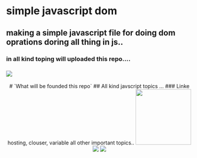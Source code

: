 # simple javascript dom 
## making a simple javascript file for doing dom oprations doring all thing in js.. 
### in all kind toping will uploaded this repo.... 
### <img src="https://encrypted-tbn0.gstatic.com/images?q=tbn:ANd9GcQLaNnGrw0t8mYGN-0PZTDjaT987It4mscWjA&usqp=CAU" align="center" />
<div align="center">
# `What will be founded this repo` 
## All kind javscript topics ... 
### Linke hosting, clouser, variable all other important topics.. 
<img src="https://upload.wikimedia.org/wikipedia/commons/thumb/6/6a/JavaScript-logo.png/800px-JavaScript-logo.png" width="150"/>
<img src="https://encrypted-tbn0.gstatic.com/images?q=tbn:ANd9GcTGWfun_hVV6L6pXqgVOhTk6R3zXmYQqwzAp95XaSA&s" />
<img src="https://encrypted-tbn0.gstatic.com/images?q=tbn:ANd9GcTCbrv1X7RLJ5udH6Ddp7erltF9Jcna9shLBEipNuJ3&s" />
</div>
